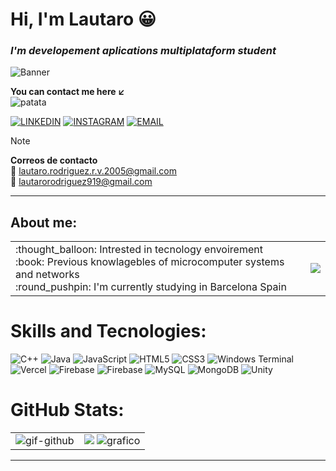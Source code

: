 # Hi, I'm Lautaro :grinning:
### ***I'm developement aplications multiplataform student***
![Banner](https://i.imgur.com/N0Aih0B.jpeg)

**You can contact me here :arrow_lower_left:**</br>
![patata](https://img.shields.io/badge/LinkedIn-0077B5?)


[![LINKEDIN](https://img.shields.io/badge/LinkedIn-0077B5?style=for-the-badge)](https://www.linkedin.com/in/lautaro-rodriguez-b87237329/) [![INSTAGRAM](https://img.shields.io/badge/INSTAGRAM-purple?style=for-the-badge)](https://www.instagram.com/h0raaaa/) [![EMAIL](https://img.shields.io/badge/EMAIL-grey?style=for-the-badge)](https://mail.google.com/mail/u/0/?ogbl#inbox?compose=GTvVlcSHwsFDFJTpQjsTHzGdsVHmwkZpBgPTQZLdhSVFWvnFhXGCkRRQCFKkXZjwvwGFFvkDwNHXq)

>[!NOTE]
>**Correos de contacto** </br>
>:e-mail: lautaro.rodriguez.r.v.2005@gmail.com </br>
>:e-mail: lautarorodriguez919@gmail.com </br>
---
## About me:
<table>
  <tr>
    <td> 
      :thought_balloon: Intrested in tecnology envoirement </br>
      :book:  Previous knowlagebles of microcomputer systems and networks </br>
      :round_pushpin:  I'm currently studying in Barcelona Spain </br>
    </td>
      <td>
        <a href="https://www.google.com/maps/place//data=!4m2!3m1!1s0x12a4bcfdad2100a9:0x3c4e7db0a61a83e0?sa=X&ved=1t:8290&ictx=111">
        <img src = "https://www.google.com/maps/vt/data=dKMjkDYx8X_S9VVKjURcaI4AVycx_9-sKUYh7nxVXjigZA_nwp-Rto-0_rdxZmSxPq1KcRam10DWrxJGKu3dqwylLh0gtyzjTOBPlXZfud71vXBU98fE4OBSo_m_myfbsWBrpo2tyuX_ttxfPAH2g8d99vu_TyXLefaY0otIJkbvO8niIQ&w=227&h=80">
        </a>
      </td>
  </tr>
  <tr>
  </tr>
</table>

# Skills and Tecnologies:
![C++](https://img.shields.io/badge/c++-%2300599C.svg?style=for-the-badge&logo=c%2B%2B&logoColor=white) ![Java](https://img.shields.io/badge/java-%23ED8B00.svg?style=for-the-badge&logo=openjdk&logoColor=white) ![JavaScript](https://img.shields.io/badge/javascript-%23323330.svg?style=for-the-badge&logo=javascript&logoColor=%23F7DF1E) ![HTML5](https://img.shields.io/badge/html5-%23E34F26.svg?style=for-the-badge&logo=html5&logoColor=white) ![CSS3](https://img.shields.io/badge/css3-%231572B6.svg?style=for-the-badge&logo=css3&logoColor=white) ![Windows Terminal](https://img.shields.io/badge/Windows%20Terminal-%234D4D4D.svg?style=for-the-badge&logo=windows-terminal&logoColor=white) ![Vercel](https://img.shields.io/badge/vercel-%23000000.svg?style=for-the-badge&logo=vercel&logoColor=white) ![Firebase](https://img.shields.io/badge/firebase-%23039BE5.svg?style=for-the-badge&logo=firebase) ![Firebase](https://img.shields.io/badge/firebase-a08021?style=for-the-badge&logo=firebase&logoColor=ffcd34) ![MySQL](https://img.shields.io/badge/mysql-4479A1.svg?style=for-the-badge&logo=mysql&logoColor=white) ![MongoDB](https://img.shields.io/badge/MongoDB-%234ea94b.svg?style=for-the-badge&logo=mongodb&logoColor=white) ![Unity](https://img.shields.io/badge/unity-%23000000.svg?style=for-the-badge&logo=unity&logoColor=white)

# GitHub Stats:
<table>
  <tr>
    <td>
      <img src="https://media4.giphy.com/media/v1.Y2lkPTc5MGI3NjExNnE0NmlibnhobG1vaWFyeWd5endoZTlrNzN2MzZjY2ZiZGNsM21kbyZlcD12MV9pbnRlcm5hbF9naWZfYnlfaWQmY3Q9Zw/78XCFBGOlS6keY1Bil/giphy.gif" alt="gif-github">
    </td>
    <td>
      <img src ="https://github-readme-stats.vercel.app/api/top-langs/?username=lautarorodriguez919&theme=merko&hide_border=false&include_all_commits=false&count_private=false&layout=compact">
      <img src="https://github-readme-stats.vercel.app/api?username=lautarorodriguez919&theme=merko&hide_border=false&include_all_commits=false&count_private=false" alt="grafico">
    </td>
  </tr>
</table>

---
